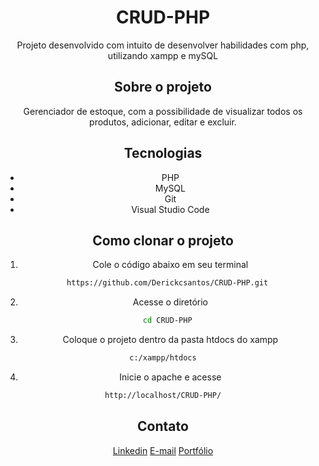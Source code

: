 <div align="center">

# CRUD-PHP
Projeto desenvolvido com intuito de desenvolver habilidades com php, utilizando xampp e mySQL

## Sobre o projeto
Gerenciador de estoque, com a possibilidade de visualizar todos os produtos, adicionar, editar e excluir.

## Tecnologias
- PHP
- MySQL
- Git
- Visual Studio Code

## Como clonar o projeto

1. Cole o código abaixo em seu terminal
```bash
  https://github.com/Derickcsantos/CRUD-PHP.git
```
2. Acesse o diretório
```bash
  cd CRUD-PHP
```
3. Coloque o projeto dentro da pasta htdocs do xampp
```bash
c:/xampp/htdocs
```   
4. Inicie o apache e acesse
```bash
http://localhost/CRUD-PHP/
```
   

## Contato
[Linkedin](https://linkedin.com/in/derick-campos-santos)
[E-mail](derickcampossantos1@gmail)
[Portfólio](https://derickcs.vercel.app)
</div>
